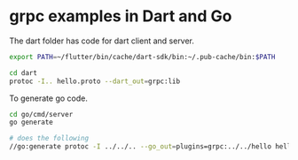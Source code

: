 # grpc examples in Dart and Go

The dart folder has code for dart client and server.

```sh
export PATH=~/flutter/bin/cache/dart-sdk/bin:~/.pub-cache/bin:$PATH

cd dart
protoc -I.. hello.proto --dart_out=grpc:lib

```

To generate go code.

```sh
cd go/cmd/server
go generate

# does the following
//go:generate protoc -I ../../.. --go_out=plugins=grpc:../../hello hello.proto
```
